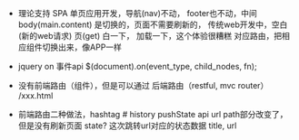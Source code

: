 - 理论支持
  SPA 单页应用开发，导航(nav)不动，
  footer也不动，中间body(main.content) 是切换的，页面不需要刷新的，
  传统web开发中，空白 (新的web请求) 页(get)
  白一下， 加载一下，这个体验很糟糕
  对应路由，把相应组件切换出来，像APP一样

- jquery on 事件api
$(document).on(event_type, child_nodes, fn);
- 没有前端路由（组件），但是可以通过 后端路由（restful, mvc router） /xxx.html

- 前端路由二种做法，hashtag #
  history pushState api url path部分改变了，但是没有刷新页面
  state? 这次跳转url对应的状态数据
  title,
  url
